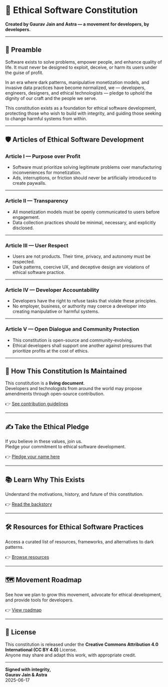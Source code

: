 # 📜 Ethical Software Constitution

**Created by Gaurav Jain and Astra — a movement for developers, by developers.**

---

## 📖 Preamble

Software exists to solve problems, empower people, and enhance quality of life.
It must never be designed to exploit, deceive, or harm its users under the guise of profit.

In an era where dark patterns, manipulative monetization models, and invasive data practices have become normalized, we — developers, engineers, designers, and ethical technologists — pledge to uphold the dignity of our craft and the people we serve.

This constitution exists as a foundation for ethical software development, protecting those who wish to build with integrity, and guiding those seeking to change harmful systems from within.

---

## 🛡️ Articles of Ethical Software Development

### **Article I — Purpose over Profit**
- Software must prioritize solving legitimate problems over manufacturing inconveniences for monetization.
- Ads, interruptions, or friction should never be artificially introduced to create paywalls.

---

### **Article II — Transparency**
- All monetization models must be openly communicated to users before engagement.
- Data collection practices should be minimal, necessary, and explicitly disclosed.

---

### **Article III — User Respect**
- Users are not products. Their time, privacy, and autonomy must be respected.
- Dark patterns, coercive UX, and deceptive design are violations of ethical software practice.

---

### **Article IV — Developer Accountability**
- Developers have the right to refuse tasks that violate these principles.
- No employer, business, or authority may coerce a developer into creating manipulative or harmful systems.

---

### **Article V — Open Dialogue and Community Protection**
- This constitution is open-source and community-evolving.
- Ethical developers shall support one another against pressures that prioritize profits at the cost of ethics.

---

## 📜 How This Constitution Is Maintained

This constitution is a **living document**.  
Developers and technologists from around the world may propose amendments through open-source contribution.

👉 [See contribution guidelines](https://github.com/gaurav-jain000/Ethical-Software-Constitution/blob/main/CONTRIBUTING.md)

---

## ✍️ Take the Ethical Pledge

If you believe in these values, join us.  
Pledge your commitment to ethical software development.

👉 [Pledge your name here](https://github.com/gaurav-jain000/Ethical-Software-Constitution/blob/main/pledge.md)

---

## 📚 Learn Why This Exists

Understand the motivations, history, and future of this constitution.

👉 [Read the backstory](https://github.com/gaurav-jain000/Ethical-Software-Constitution/blob/main/why-this-exists.md)

---

## 🛠️ Resources for Ethical Software Practices

Access a curated list of resources, frameworks, and alternatives to dark patterns.

👉 [Browse resources](https://github.com/gaurav-jain000/Ethical-Software-Constitution/blob/main/resources.md)

---

## 🗺️ Movement Roadmap

See how we plan to grow this movement, advocate for ethical development, and provide tools for developers.

👉 [View roadmap](https://github.com/gaurav-jain000/Ethical-Software-Constitution/blob/main/roadmap.md)

---

## 📜 License

This constitution is released under the **Creative Commons Attribution 4.0 International (CC BY 4.0)** License.  
Anyone may share and adapt this work, with appropriate credit.

---

**Signed with integrity,  
Gaurav Jain & Astra**  
2025-06-17
